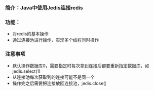 ### 简介：Java中使用Jedis连接redis
### 功能：
- 对redis的基本操作
- 通过连接池进行操作，实现多个线程同时操作

### 注意事项
- 默认操作数据库0，需要指定时每次拿到连接后都要重新指定数据库，如jedis.select(1)
- 从连接池每次获取到的连接可能不是同一个
- 操作完之后需要把连接放回连接池，jedis.close()